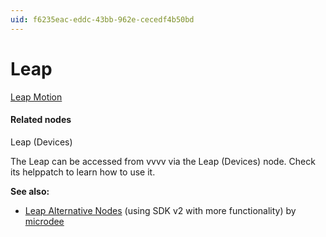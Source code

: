 ```yaml
---
uid: f6235eac-eddc-43bb-962e-cecedf4b50bd
---
```


# Leap

<a href="https://www.leapmotion.com/" class="extURL" target="_blank">Leap Motion</a>  

#### Related nodes
<span class="node">Leap (Devices)</span>  

The Leap can be accessed from vvvv via the <span class="node">Leap (Devices)</span> node. Check its helppatch to learn how to use it.  

**See also:**  
* <a href="https://vvvv.org/contribution/leap-alternative-nodes" class="extURL contribution" target="_blank">Leap Alternative Nodes</a> (using SDK v2 with more functionality) by <span class="user"><a href="https://vvvv.org/users/microdee" class="extURL" target="_blank">microdee</a></span>  





